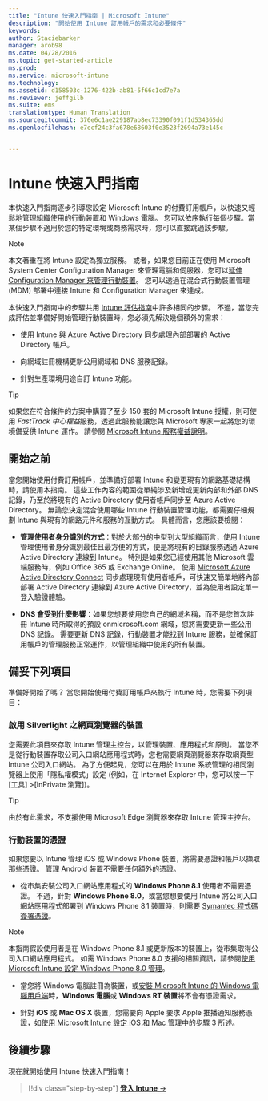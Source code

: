```yaml
---
title: "Intune 快速入門指南 | Microsoft Intune"
description: "開始使用 Intune 訂用帳戶的需求和必要條件"
keywords: 
author: Staciebarker
manager: arob98
ms.date: 04/28/2016
ms.topic: get-started-article
ms.prod: 
ms.service: microsoft-intune
ms.technology: 
ms.assetid: d158503c-1276-422b-ab81-5f66c1cd7e7a
ms.reviewer: jeffgilb
ms.suite: ems
translationtype: Human Translation
ms.sourcegitcommit: 376e6c1ae229187ab8ec73390f091f1d534365dd
ms.openlocfilehash: e7ecf24c3fa678e68603f0e3523f2694a73e145c


---
```



# Intune 快速入門指南
本快速入門指南逐步引導您設定 Microsoft Intune 的付費訂用帳戶，以快速又輕鬆地管理組織使用的行動裝置和 Windows 電腦。 您可以依序執行每個步驟。當某個步驟不適用於您的特定環境或商務需求時，您可以直接跳過該步驟。

>[!NOTE]
>本文著重在將 Intune 設定為獨立服務。 或者，如果您目前正在使用 Microsoft System Center Configuration Manager 來管理電腦和伺服器，您可以[延伸 Configuration Manager 來管理行動裝置](https://technet.microsoft.com/library/jj884158.aspx)。 您可以透過在混合式行動裝置管理 (MDM) 部署中連接 Intune 和 Configuration Manager 來達成。

本快速入門指南中的步驟共用 [Intune 評估指南](/intune/understand-explore/get-started-with-a-30-day-trial-of-microsoft-intune)中許多相同的步驟。 不過，當您完成評估並準備好開始管理行動裝置時，您必須先解決幾個額外的需求：

-   使用 Intune 與 Azure Active Directory 同步處理內部部署的 Active Directory 帳戶。

-   向網域註冊機構更新公用網域和 DNS 服務記錄。

-   針對生產環境用途自訂 Intune 功能。

>[!TIP]
>如果您在符合條件的方案中購買了至少 150 套的 Microsoft Intune 授權，則可使用 *FastTrack 中心權益*服務，透過此服務能讓您與 Microsoft 專家一起將您的環境備妥供 Intune 運作。 請參閱 [Microsoft Intune 服務權益說明](https://technet.microsoft.com/library/mt228265.aspx)。


## 開始之前
當您開始使用付費訂用帳戶，並準備好部署 Intune 和變更現有的網路基礎結構時，請使用本指南。 這些工作內容的範圍從單純涉及新增或更新內部和外部 DNS 記錄，乃至於將現有的 Active Directory 使用者帳戶同步至 Azure Active Directory。 無論您決定混合使用哪些 Intune 行動裝置管理功能，都需要仔細規劃 Intune 與現有的網路元件和服務的互動方式。 具體而言，您應該要檢閱：

-   **管理使用者身分識別的方式**：對於大部分的中型到大型組織而言，使用 Intune 管理使用者身分識別最佳且最方便的方式，便是將現有的目錄服務透過 Azure Active Directory 連線到 Intune。 特別是如果您已經使用其他 Microsoft 雲端服務時，例如 Office 365 或 Exchange Online。 使用 [Microsoft Azure Active Directory Connect](https://www.microsoft.com/download/details.aspx?id=47594) 同步處理現有使用者帳戶，可快速又簡單地將內部部署 Active Directory 連線到 Azure Active Directory，並為使用者設定單一登入驗證體驗。

-   **DNS 會受到什麼影響**：如果您想要使用您自己的網域名稱，而不是您首次註冊 Intune 時所取得的預設 onmicrosoft.com 網域，您將需要更新一些公用 DNS 記錄。 需要更新 DNS 記錄，行動裝置才能找到 Intune 服務，並確保訂用帳戶的管理服務正常運作，以管理組織中使用的所有裝置。

## 備妥下列項目
準備好開始了嗎？ 當您開始使用付費訂用帳戶來執行 Intune 時，您需要下列項目：

### 啟用 Silverlight 之網頁瀏覽器的裝置
您需要此項目來存取 Intune 管理主控台，以管理裝置、應用程式和原則。 當您不是從行動裝置存取公司入口網站應用程式時，您也需要網頁瀏覽器來存取網頁型 Intune 公司入口網站。 為了方便起見，您可以在用於 Intune 系統管理的相同瀏覽器上使用「隱私權模式」設定 (例如，在 Internet Explorer 中，您可以按一下 [工具] &gt;[InPrivate 瀏覽])。

>[!TIP]
>由於有此需求，不支援使用 Microsoft Edge 瀏覽器來存取 Intune 管理主控台。


### 行動裝置的憑證
如果您要以 Intune 管理 iOS 或 Windows Phone 裝置，將需要憑證和帳戶以擷取那些憑證。 管理 Android 裝置不需要任何額外的憑證。

- 從市集安裝公司入口網站應用程式的 **Windows Phone 8.1** 使用者不需要憑證。 不過，針對 **Windows Phone 8.0**，或當您想要使用 Intune 將公司入口網站應用程式部署到 Windows Phone 8.1 裝置時，則需要 [Symantec 程式碼簽署憑證](https://products.websecurity.symantec.com/orders/enrollment/microsoftCert.do)。

>[!NOTE]
>本指南假設使用者是在 Windows Phone 8.1 或更新版本的裝置上，從市集取得公司入口網站應用程式。 如需 Windows Phone 8.0 支援的相關資訊，請參閱[使用 Microsoft Intune 設定 Windows Phone 8.0 管理](/Intune/deploy-use/set-up-windows-phone-8.0-management-with-microsoft-intune)。

- 當您將 Windows 電腦註冊為裝置，或[安裝 Microsoft Intune 的 Windows 電腦用戶端](/intune/deploy-use/install-the-windows-pc-client-with-microsoft-intune)時，**Windows 電腦**或 **Windows RT 裝置**將不會有憑證需求。

- 針對 **iOS** 或 **Mac OS X** 裝置，您需要向 Apple 要求 Apple 推播通知服務憑證，如[使用 Microsoft Intune 設定 iOS 和 Mac 管理](/intune/deploy-use/set-up-ios-and-mac-management-with-microsoft-intune)中的步驟 3 所述。

## 後續步驟
現在就開始使用 Intune 快速入門指南！

>[!div class="step-by-step"]
[**登入 Intune** &rarr;](start-with-a-paid-subscription-to-microsoft-intune-step-1.md)



<!--HONumber=Jul16_HO3-->


